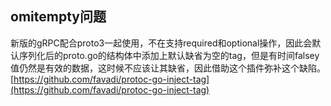 ## omitempty问题
新版的gRPC配合proto3一起使用，不在支持required和optional操作，因此会默认序列化后的proto.go的结构体中添加上默认缺省为空的tag，但是有时间falsey值仍然是有效的数据，这时候不应该让其缺省，因此借助这个插件弥补这个缺陷。
[https://github.com/favadi/protoc-go-inject-tag](https://github.com/favadi/protoc-go-inject-tag)